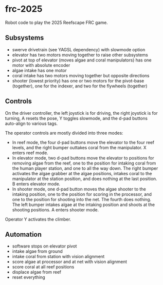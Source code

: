 # frc-2025

Robot code to play the 2025 Reefscape FRC game.

## Subsystems

- swerve drivetrain (see YAGSL dependency) with slowmode option
- elevator has two motors moving together to raise other subsystems
- pivot at top of elevator (moves algae and coral manipulators) has one motor with absolute encoder
- algae intake has one motor
- coral intake has two motors moving together but opposite directions
- shooter (lowest priority) has one or two motors for the pivot-base (together), one for the indexer, and two for the flywheels (together)

## Controls

On the driver controller, the left joystick is for driving, the right joystick is for turning, A resets the pose, Y toggles slowmode, and the d-pad buttons auto-align to various tags.

The operator controls are mostly divided into three modes:

- In reef mode, the four d-pad buttons move the elevator to the four reef levels, and the right bumper outtakes coral from the manipulator. X enters reef mode.
- In elevator mode, two d-pad buttons move the elevator to positions for removing algae from the reef, one to the position for intaking coral from the human player station, and one to all the way down. The right bumper activates the algae grabber at the algae positions, intakes coral to the manipulator at the station position, and does nothing at the last position. B enters elevator mode.
- In shooter mode, one d-pad button moves the algae shooter to the intaking position, one to the position for scoring in the processor, and one to the position for shooting into the net. The fourth does nothing. The left bumper intakes algae at the intaking position and shoots at the shooting positions. A enters shooter mode.

Operator Y activates the climber.

## Automation

- software stops on elevator pivot
- intake algae from ground
- intake coral from station with vision alignment
- score algae at processor and at net with vision alignment
- score coral at all reef positions
- displace algae from reef
- reset everything
